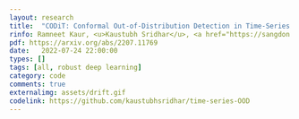 ```yaml
---
layout: research
title:  "CODiT: Conformal Out-of-Distribution Detection in Time-Series Data."
rinfo: Ramneet Kaur, <u>Kaustubh Sridhar</u>, <a href="https://sangdon.github.io/">Sangdon Park</a>, <a href="https://susmitjha.github.io/">Susmit Jha</a>, <a href="https://scholar.google.com/citations?user=N9eSuR4AAAAJ&hl=en">Anirban Roy</a>, <a href="https://www.cis.upenn.edu/~sokolsky/">Oleg Sokolsky</a>, <a href="https://www.cis.upenn.edu/~lee/home/index.shtml">Insup Lee</a>. <ul><li>ICML 2022 Workshop on Principles of Distribution Shift.</li><li>ACM/IEEE International Conference on Cyber-Physical Systems (ICCPS) 2023.</li><li>Best Paper Award Nomination at ICCPS 2023.</li></ul>
pdf: https://arxiv.org/abs/2207.11769
date:   2022-07-24 22:00:00
types: []
tags: [all, robust deep learning]
category: code
comments: true
externalimg: assets/drift.gif
codelink: https://github.com/kaustubhsridhar/time-series-OOD
---
```


